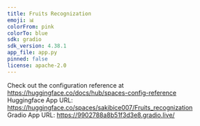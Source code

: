 ```yaml
---
title: Fruits Recognization
emoji: 📊
colorFrom: pink
colorTo: blue
sdk: gradio
sdk_version: 4.38.1
app_file: app.py
pinned: false
license: apache-2.0
---
```


Check out the configuration reference at https://huggingface.co/docs/hub/spaces-config-reference <br>
Huggingface App URL: https://huggingface.co/spaces/sakibice007/Fruits_recognization <br>
Gradio App URL: https://9902788a8b51f3d3e8.gradio.live/
